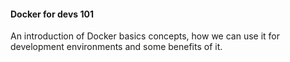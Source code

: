 ---
---
#### Docker for devs 101

An introduction of Docker basics concepts, how we can use it for development environments and some benefits of it.
